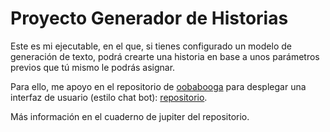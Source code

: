 # Proyecto Generador de Historias

Este es mi ejecutable, en el que, si tienes configurado un modelo de generación de texto, podrá crearte una historia en base a unos parámetros previos que tú mismo le podrás asignar.

Para ello, me apoyo en el repositorio de [oobabooga](https://github.com/oobabooga) para desplegar una interfaz de usuario (estilo chat bot): [repositorio](https://github.com/oobabooga/text-generation-webui).

Más información en el cuaderno de jupiter del repositorio. 

